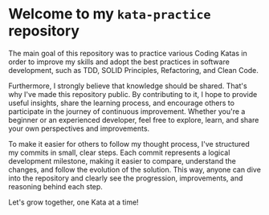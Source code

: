 # Welcome to my `kata-practice` repository

The main goal of this repository was to practice various Coding Katas in order to improve my skills and adopt the best practices in software development, such as TDD, SOLID Principles, Refactoring, and Clean Code.

Furthermore, I strongly believe that knowledge should be shared. That's why I've made this repository public. By contributing to it, I hope to provide useful insights, share the learning process, and encourage others to participate in the journey of continuous improvement. Whether you're a beginner or an experienced developer, feel free to explore, learn, and share your own perspectives and improvements.

To make it easier for others to follow my thought process, I've structured my commits in small, clear steps. Each commit represents a logical development milestone, making it easier to compare, understand the changes, and follow the evolution of the solution. This way, anyone can dive into the repository and clearly see the progression, improvements, and reasoning behind each step.

Let's grow together, one Kata at a time!